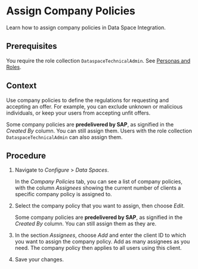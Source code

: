 <!-- loiob4c9e0bec7284d9ab3a5600ba6c96553 -->

# Assign Company Policies

Learn how to assign company policies in Data Space Integration.



<a name="loiob4c9e0bec7284d9ab3a5600ba6c96553__prereq_bpd_hyr_pcc"/>

## Prerequisites

You require the role collection `DataspaceTechnicalAdmin`. See [Personas and Roles](../60-Security/identity-and-access-management-for-data-space-integration-211c66a.md#loio211c66a2f65e4bf0ad0e93e68cfff984__section_cxz_vsk_pcc).



## Context

Use company policies to define the regulations for requesting and accepting an offer. For example, you can exclude unknown or malicious individuals, or keep your users from accepting unfit offers.

Some company policies are **predelivered by SAP**, as signified in the *Created By* column. You can still assign them. Users with the role collection `DataspaceTechnicalAdmin` can also assign them.



## Procedure

1.  Navigate to *Configure* \> *Data Spaces*.

    In the *Company Policies* tab, you can see a list of company policies, with the column *Assignees* showing the current number of clients a specific company policy is assigned to.

2.  Select the company policy that you want to assign, then choose *Edit*.

    Some company policies are **predelivered by SAP**, as signified in the *Created By* column. You can still assign them as they are.

3.  In the section *Assignees*, choose *Add* and enter the client ID to which you want to assign the company policy. Add as many assignees as you need. The company policy then applies to all users using this client.

4.  Save your changes.


